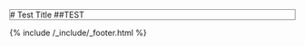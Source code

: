 <style>
  .main {
    border: 1px solid gray;
  }
</style>

<div class="main">
  # Test Title
  ##TEST
</div>

{% include /_include/_footer.html %}
